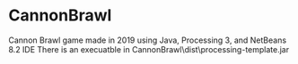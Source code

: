 # CannonBrawl
Cannon Brawl game made in 2019 using Java, Processing 3, and NetBeans 8.2 IDE
There is an execuatble in CannonBrawl\dist\processing-template.jar
